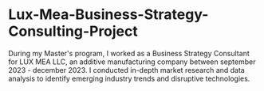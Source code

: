 # Lux-Mea-Business-Strategy-Consulting-Project
During my Master's program, I worked as a Business Strategy Consultant for LUX MEA LLC, an additive manufacturing company between september 2023 - december 2023. I conducted in-depth market research and data analysis to identify emerging industry trends and disruptive technologies.
